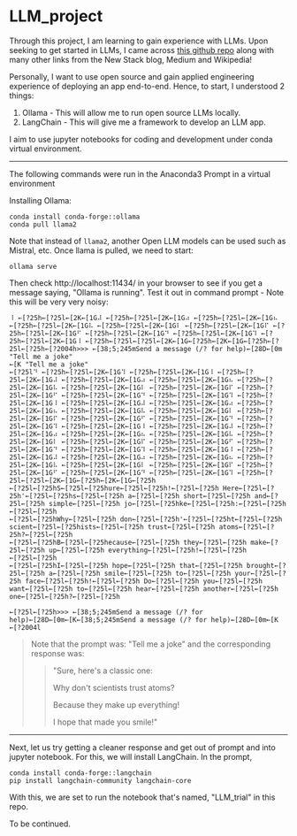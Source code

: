 # LLM_project
 Through this project, I am learning to gain experience with LLMs. 
Upon seeking to get started in LLMs, I came across [this github repo](https://github.com/Hannibal046/Awesome-LLM) along with many other links from the New Stack blog, Medium and Wikipedia! 

Personally, I want to use open source and gain applied engineering experience of deploying an app end-to-end. Hence, to start, I understood 2 things:
1. Ollama - This will allow me to run open source LLMs locally.
2. LangChain - This will give me a framework to develop an LLM app.

I aim to use jupyter notebooks for coding and development under conda virtual environment.

---

The following commands were run in the Anaconda3 Prompt in a virtual environment

Installing Ollama: 
```
conda install conda-forge::ollama
conda pull llama2
```
Note that instead of `llama2`, another Open LLM models can be used such as Mistral, etc.
Once llama is pulled, we need to start:

`ollama serve`

Then check http://localhost:11434/ in your browser to see if you get a message saying, "Ollama is running".
Test it out in command prompt - Note this will be very very noisy:
```
⠸ ←[?25h←[?25l←[2K←[1G⠼ ←[?25h←[?25l←[2K←[1G⠴ ←[?25h←[?25l←[2K←[1G⠦ ←[?25h←[?25l←[2K←[1G⠧ ←[?25h←[?25l←[2K←[1G⠇ ←[?25h←[?25l←[2K←[1G⠏ ←[?25h←[?25l←[2K←[1G⠋ ←[?25h←[?25l←[2K←[1G⠙ ←[?25h←[?25l←[2K←[1G⠹ ←[?25h←[?25l←[2K←[1G⠸ ←[?25h←[?25l←[?25l←[2K←[1G←[?25h←[2K←[1G←[?25h←[?25l←[?25h←[?2004h>>> ←[38;5;245mSend a message (/? for help)←[28D←[0m "Tell me a joke"
←[K "Tell me a joke"
←[?25l⠙ ←[?25h←[?25l←[2K←[1G⠹ ←[?25h←[?25l←[2K←[1G⠸ ←[?25h←[?25l←[2K←[1G⠼ ←[?25h←[?25l←[2K←[1G⠴ ←[?25h←[?25l←[2K←[1G⠦ ←[?25h←[?25l←[2K←[1G⠧ ←[?25h←[?25l←[2K←[1G⠇ ←[?25h←[?25l←[2K←[1G⠏ ←[?25h←[?25l←[2K←[1G⠋ ←[?25h←[?25l←[2K←[1G⠙ ←[?25h←[?25l←[2K←[1G⠹ ←[?25h←[?25l←[2K←[1G⠸ ←[?25h←[?25l←[2K←[1G⠼ ←[?25h←[?25l←[2K←[1G⠴ ←[?25h←[?25l←[2K←[1G⠦ ←[?25h←[?25l←[2K←[1G⠧ ←[?25h←[?25l←[2K←[1G⠇ ←[?25h←[?25l←[2K←[1G⠏ ←[?25h←[?25l←[2K←[1G⠋ ←[?25h←[?25l←[2K←[1G⠙ ←[?25h←[?25l←[2K←[1G⠹ ←[?25h←[?25l←[2K←[1G⠸ ←[?25h←[?25l←[2K←[1G⠼ ←[?25h←[?25l←[2K←[1G⠴ ←[?25h←[?25l←[2K←[1G⠦ ←[?25h←[?25l←[2K←[1G⠧ ←[?25h←[?25l←[2K←[1G⠇ ←[?25h←[?25l←[2K←[1G⠏ ←[?25h←[?25l←[2K←[1G⠋ ←[?25h←[?25l←[2K←[1G⠙ ←[?25h←[?25l←[2K←[1G⠹ ←[?25h←[?25l←[2K←[1G⠸ ←[?25h←[?25l←[2K←[1G⠼ ←[?25h←[?25l←[2K←[1G⠴ ←[?25h←[?25l←[2K←[1G⠦ ←[?25h←[?25l←[2K←[1G⠧ ←[?25h←[?25l←[2K←[1G⠇ ←[?25h←[?25l←[2K←[1G⠏ ←[?25h←[?25l←[2K←[1G⠋ ←[?25h←[?25l←[2K←[1G⠙ ←[?25h←[?25l←[2K←[1G⠹ ←[?25h←[?25l←[?25l←[2K←[1G←[?25h←[2K←[1G←[?25h
←[?25l←[?25hS←[?25l←[?25hure←[?25l←[?25h!←[?25l←[?25h Here←[?25l←[?25h'←[?25l←[?25hs←[?25l←[?25h a←[?25l←[?25h short←[?25l←[?25h and←[?25l←[?25h simple←[?25l←[?25h jo←[?25l←[?25hke←[?25l←[?25h:←[?25l←[?25h
←[?25l←[?25h
←[?25l←[?25hWhy←[?25l←[?25h don←[?25l←[?25h'←[?25l←[?25ht←[?25l←[?25h scient←[?25l←[?25hists←[?25l←[?25h trust←[?25l←[?25h atoms←[?25l←[?25h?←[?25l←[?25h
←[?25l←[?25hB←[?25l←[?25hecause←[?25l←[?25h they←[?25l←[?25h make←[?25l←[?25h up←[?25l←[?25h everything←[?25l←[?25h!←[?25l←[?25h
←[?25l←[?25h
←[?25l←[?25hI←[?25l←[?25h hope←[?25l←[?25h that←[?25l←[?25h brought←[?25l←[?25h a←[?25l←[?25h smile←[?25l←[?25h to←[?25l←[?25h your←[?25l←[?25h face←[?25l←[?25h!←[?25l←[?25h Do←[?25l←[?25h you←[?25l←[?25h want←[?25l←[?25h to←[?25l←[?25h hear←[?25l←[?25h another←[?25l←[?25h one←[?25l←[?25h?←[?25l←[?25h

←[?25l←[?25h>>> ←[38;5;245mSend a message (/? for help)←[28D←[0m←[K←[38;5;245mSend a message (/? for help)←[28D←[0m←[K
←[?2004l

```

>Note that the prompt was: "Tell me a joke" and the corresponding response was:
>>"Sure, here's a classic one:
>>
>>Why don't scientists trust atoms?
>>
>>Because they make up everything!
>>
>>I hope that made you smile!"

---

Next, let us try getting a cleaner response and get out of prompt and into jupyter notebook. For this, we will install LangChain. In the prompt,
```
conda install conda-forge::langchain
pip install langchain-community langchain-core
```
With this, we are set to run the notebook that's named, "LLM_trial" in this repo.

To be continued.